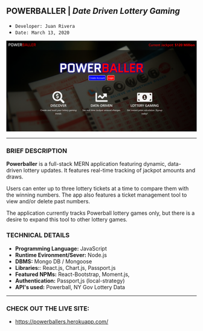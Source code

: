 ## POWERBALLER | *Date Driven Lottery Gaming*
- ```Developer: Juan Rivera```
- ```Date: March 13, 2020```


 ![Powerballer, data-driven lottery gaming](client/public/pb.PNG)

*****

### BRIEF DESCRIPTION

**Powerballer** is a full-stack MERN application featuring dynamic, data-driven lottery updates. It features real-time tracking of jackpot amounts and draws. 

Users can enter up to three lottery tickets at a time to compare them with the winning numbers.  The app also features a ticket management tool to view and/or delete past numbers.  

The application currently tracks Powerball lottery games only, but there is a desire to expand this tool to other lottery games.


### TECHNICAL DETAILS

* **Programming Language:** JavaScript 
* **Runtime Evironment/Sever:**  Node.js
* **DBMS:**  Mongo DB / Mongoose
* **Libraries:**:  React.js, Chart.js, Passport.js
* **Featured NPMs:** React-Bootstrap, Moment.js, 
* **Authentication:**  Passport,js (local-strategy)
* **API's used:** Powerball, NY Gov Lottery Data

*****

### CHECK OUT THE LIVE SITE:
* https://powerballers.herokuapp.com/


